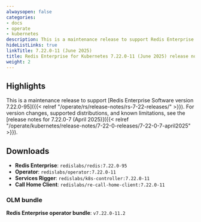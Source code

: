 ```yaml
---
alwaysopen: false
categories:
- docs
- operate
- kubernetes
description: This is a maintenance release to support Redis Enterprise Software version 7.22.0-95.
hideListLinks: true
linkTitle: 7.22.0-11 (June 2025)
title: Redis Enterprise for Kubernetes 7.22.0-11 (June 2025) release notes
weight: 2
---
```


## Highlights

This is a maintenance release to support [Redis Enterprise Software version 7.22.0-95]({{< relref "/operate/rs/release-notes/rs-7-22-releases/" >}}). For version changes, supported distributions, and known limitations, see the [release notes for 7.22.0-7 (April 2025)]({{< relref "/operate/kubernetes/release-notes/7-22-0-releases/7-22-0-7-april2025" >}}).

## Downloads

- **Redis Enterprise**: `redislabs/redis:7.22.0-95`
- **Operator**: `redislabs/operator:7.22.0-11`
- **Services Rigger**: `redislabs/k8s-controller:7.22.0-11`
- **Call Home Client**: `redislabs/re-call-home-client:7.22.0-11`

### OLM bundle

**Redis Enterprise operator bundle**: `v7.22.0-11.2`
